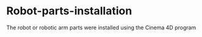 # Robot-parts-installation
The robot or robotic arm parts were installed using the Cinema 4D program
